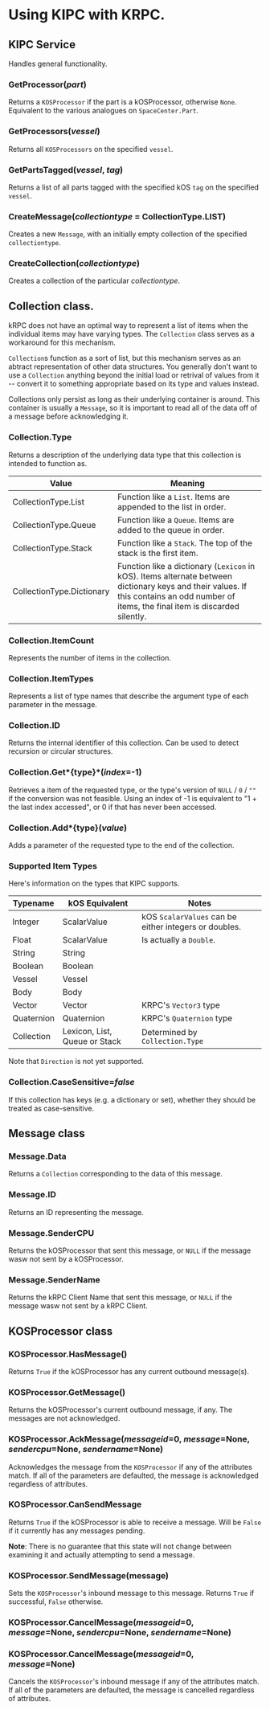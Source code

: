 # Using KIPC with KRPC.

## KIPC Service
Handles general functionality.

### GetProcessor(*part*)
Returns a `KOSProcessor` if the part is a kOSProcessor, otherwise `None`.  Equivalent to the various analogues on 
`SpaceCenter.Part`.

### GetProcessors(*vessel*)
Returns all `KOSProcessors` on the specified `vessel`.

### GetPartsTagged(*vessel*, *tag*)
Returns a list of all parts tagged with the specified kOS `tag` on the specified `vessel`.

### CreateMessage(*collectiontype* = CollectionType.LIST)
Creates a new `Message`, with an initially empty collection of the specified `collectiontype`.

### CreateCollection(*collectiontype*)
Creates a collection of the particular *collectiontype*.

## Collection class.
kRPC does not have an optimal way to represent a list of items when the individual items may have varying types.  The
`Collection` class serves as a workaround for this mechanism.

`Collection`s function as a sort of list, but this mechanism serves as an abtract representation of other data 
structures.  You generally don't want to use a `Collection` anything beyond the initial load or retrival of values from
it -- convert it to something appropriate based on its type and values instead.

Collections only persist as long as their underlying container is around.  This container is usually a `Message`, so
it is important to read all of the data off of a message before acknowledging it.

### Collection.Type
Returns a description of the underlying data type that this collection is intended to function as. 

| Value                     | Meaning
| ------------------------- | -------
| CollectionType.List       | Function like a `List`.  Items are appended to the list in order.
| CollectionType.Queue      | Function like a `Queue`.  Items are added to the queue in order.
| CollectionType.Stack      | Function like a `Stack`.  The top of the stack is the first item.
| CollectionType.Dictionary | Function like a dictionary (`Lexicon` in kOS).  Items alternate between dictionary keys and their values.  If this contains an odd number of items, the final item is discarded silently.

### Collection.ItemCount
Represents the number of items in the collection.

### Collection.ItemTypes
Represents a list of type names that describe the argument type of each parameter in the message.

### Collection.ID
Returns the internal identifier of this collection.  Can be used to detect recursion or circular structures.

### Collection.Get*{type}*(*index*=-1)
Retrieves a item of the requested type, or the type's version of `NULL` / `0` / `""` if the conversion was
not feasible.  Using an index of -1 is equivalent to "1 + the last index accessed", or 0 if that has never been accessed.

### Collection.Add*{type}(*value*)
Adds a parameter of the requested type to the end of the collection.

### Supported Item Types
Here's information on the types that KIPC supports.

| Typename   | kOS Equivalent | Notes
| ---------- | -------------- | -----
| Integer    | ScalarValue    | kOS `ScalarValues` can be either integers or doubles.
| Float      | ScalarValue    | Is actually a `Double`.
| String     | String         | |
| Boolean    | Boolean        | |
| Vessel     | Vessel         | |
| Body       | Body           | |
| Vector     | Vector         | KRPC's `Vector3` type
| Quaternion | Quaternion     | KRPC's `Quaternion` type
| Collection | Lexicon, List, Queue or Stack | Determined by `Collection.Type`  

Note that `Direction` is not yet supported.

### Collection.CaseSensitive=*false*
If this collection has keys (e.g. a dictionary or set), whether they should be treated as case-sensitive.

## Message class

### Message.Data
Returns a `Collection` corresponding to the data of this message.

### Message.ID
Returns an ID representing the message.  

### Message.SenderCPU
Returns the kOSProcessor that sent this message, or `NULL` if the message wasw not sent by a kOSProcessor.

### Message.SenderName
Returns the kRPC Client Name that sent this message, or `NULL` if the message wasw not sent by a kRPC Client.

## KOSProcessor class

### KOSProcessor.HasMessage()
Returns `True` if the kOSProcessor has any current outbound message(s). 

### KOSProcessor.GetMessage()
Returns the kOSProcessor's current outbound message, if any.  The messages are not acknowledged. 

### KOSProcessor.AckMessage(*messageid*=0, *message*=None, *sendercpu*=None, *sendername*=None)
Acknowledges the message from the `KOSProcessor` if any of the attributes match.  If all of the parameters are 
defaulted, the message is acknowledged regardless of attributes.

### KOSProcessor.CanSendMessage
Returns `True` if the kOSProcessor is able to receive a message.  Will be `False` if it currently has any messages
pending.

 **Note**: There is no guarantee that this state will not change between examining it and actually attempting to send 
  a message.

### KOSProcessor.SendMessage(message)
Sets the `KOSProcessor`'s inbound message to this message.  Returns `True` if successful, `False` otherwise.

### KOSProcessor.CancelMessage(*messageid*=0, *message*=None, *sendercpu*=None, *sendername*=None)
### KOSProcessor.CancelMessage(*messageid*=0, *message*=None)
Cancels the `KOSProcessor`'s inbound message if any of the attributes match.  If all of the parameters are 
defaulted, the message is cancelled regardless of attributes.

